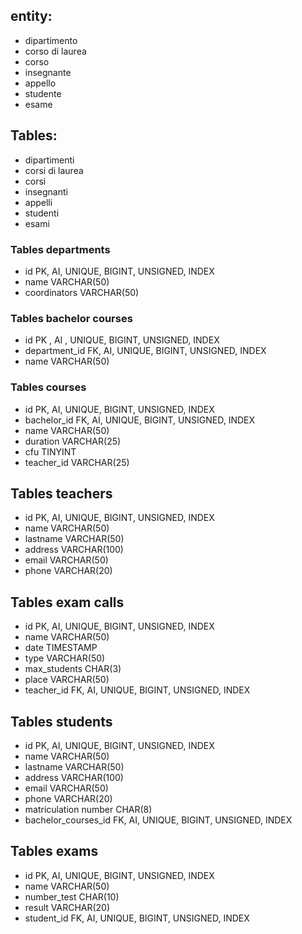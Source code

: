 <!-- 
Modellizzare la struttura di un database per memorizzare tutti i dati riguardanti una università:
- sono presenti diversi Dipartimenti (es.: Lettere e Filosofia, Matematica, Ingegneria ecc.);
- ogni Dipartimento offre più Corsi di Laurea (es.: Civiltà e Letterature Classiche, Informatica, Ingegneria Elettronica ecc..)
- ogni Corso di Laurea prevede diversi Corsi (es.: Letteratura Latina, Sistemi Operativi 1, Analisi Matematica 2 ecc.);
- ogni Corso può essere tenuto da diversi Insegnanti;
- ogni Corso prevede più appelli d'Esame;
- ogni Studente è iscritto ad un solo Corso di Laurea;
- ogni Studente può iscriversi a più appelli di Esame;
- per ogni appello d'Esame a cui lo Studente ha partecipato, è necessario memorizzare il voto ottenuto, anche se non sufficiente.
Pensiamo a quali entità (tabelle) creare per il nostro database e cerchiamo poi di stabilirne le relazioni.
Infine, andiamo a definire le colonne e i tipi di dato di ogni tabella.
 -->

## entity:
- dipartimento
- corso di laurea
- corso
- insegnante
- appello
- studente
- esame



 ## Tables:
- dipartimenti
- corsi di laurea
- corsi
- insegnanti 
- appelli 
- studenti 
- esami 

### Tables departments
- id  PK, AI, UNIQUE, BIGINT, UNSIGNED, INDEX
- name VARCHAR(50)
- coordinators VARCHAR(50)

### Tables bachelor courses 
- id PK , AI , UNIQUE, BIGINT, UNSIGNED, INDEX
- department_id   FK, AI, UNIQUE, BIGINT, UNSIGNED, INDEX
- name VARCHAR(50)

### Tables courses
- id  PK, AI, UNIQUE, BIGINT, UNSIGNED, INDEX
- bachelor_id FK, AI, UNIQUE, BIGINT, UNSIGNED, INDEX
- name VARCHAR(50)
- duration VARCHAR(25)
- cfu TINYINT
- teacher_id VARCHAR(25)

## Tables teachers
- id  PK, AI, UNIQUE, BIGINT, UNSIGNED, INDEX
- name VARCHAR(50)
- lastname VARCHAR(50)
- address VARCHAR(100)
- email VARCHAR(50)
- phone VARCHAR(20)

## Tables exam calls
- id  PK, AI, UNIQUE, BIGINT, UNSIGNED, INDEX
- name VARCHAR(50)
- date TIMESTAMP
- type VARCHAR(50)
- max_students CHAR(3)
- place VARCHAR(50)
- teacher_id FK, AI, UNIQUE, BIGINT, UNSIGNED, INDEX

## Tables students
- id PK, AI, UNIQUE, BIGINT, UNSIGNED, INDEX
- name VARCHAR(50)
- lastname VARCHAR(50)
- address VARCHAR(100)
- email VARCHAR(50)
- phone VARCHAR(20)
- matriculation number CHAR(8)
- bachelor_courses_id FK, AI, UNIQUE, BIGINT, UNSIGNED, INDEX

## Tables exams
- id PK, AI, UNIQUE, BIGINT, UNSIGNED, INDEX
- name VARCHAR(50)
- number_test CHAR(10)
- result VARCHAR(20)
- student_id FK, AI, UNIQUE, BIGINT, UNSIGNED, INDEX

